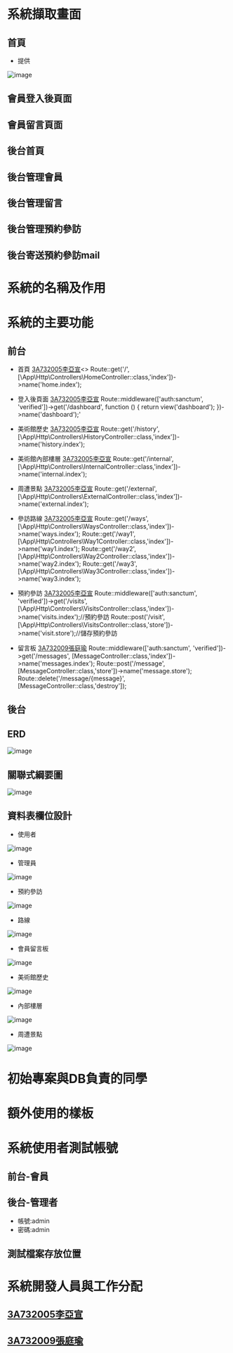 系統擷取畫面
====
首頁
-------
* 提供

![image](https://i.imgur.com/aKammqa.png)

會員登入後頁面
-------
會員留言頁面
-------
後台首頁
-------
後台管理會員
-------
後台管理留言
-------
後台管理預約參訪
-------
後台寄送預約參訪mail
-------
系統的名稱及作用
====
系統的主要功能
====
前台
-------
* 首頁 [3A732005李亞宣](https://github.com/3a73205)<>
Route::get('/',[\App\Http\Controllers\HomeController::class,'index'])->name('home.index');

* 登入後頁面 [3A732005李亞宣](https://github.com/3a73205)
Route::middleware(['auth:sanctum', 'verified'])->get('/dashboard', function () {
    return view('dashboard');
})->name('dashboard');'

* 美術館歷史 [3A732005李亞宣](https://github.com/3a73205)
Route::get('/history',[\App\Http\Controllers\HistoryController::class,'index'])->name('history.index');

* 美術館內部樓層 [3A732005李亞宣](https://github.com/3a73205)
Route::get('/internal',[\App\Http\Controllers\InternalController::class,'index'])->name('internal.index');

* 周遭景點 [3A732005李亞宣](https://github.com/3a73205)
Route::get('/external',[\App\Http\Controllers\ExternalController::class,'index'])->name('external.index');

* 參訪路線 [3A732005李亞宣](https://github.com/3a73205)
Route::get('/ways',[\App\Http\Controllers\WaysController::class,'index'])->name('ways.index');
Route::get('/way1',[\App\Http\Controllers\Way1Controller::class,'index'])->name('way1.index');
Route::get('/way2',[\App\Http\Controllers\Way2Controller::class,'index'])->name('way2.index');
Route::get('/way3',[\App\Http\Controllers\Way3Controller::class,'index'])->name('way3.index');
* 預約參訪 [3A732005李亞宣](https://github.com/3a73205)
Route::middleware(['auth:sanctum', 'verified'])->get('/visits',[\App\Http\Controllers\VisitsController::class,'index'])->name('visits.index');//預約參訪
Route::post('/visit',[\App\Http\Controllers\VisitsController::class,'store'])->name('visit.store');//儲存預約參訪
* 留言板  [3A732009張庭瑜](https://github.com/3a732009)
Route::middleware(['auth:sanctum', 'verified'])->get('/messages', [MessageController::class,'index'])->name('messages.index');
Route::post('/message', [MessageController::class,'store'])->name('message.store');
Route::delete('/message/{message}', [MessageController::class,'destroy']);

後台
-------
ERD
-------

![image](https://i.imgur.com/5RXs89s.png)

關聯式綱要圖
-------

![image](https://i.imgur.com/JG4SJtL.png)

資料表欄位設計
-------
* 使用者

![image](https://i.imgur.com/AnTTGfZ.jpeg)

* 管理員

![image](https://i.imgur.com/mCC4aNe.jpeg)

* 預約參訪

![image](https://i.imgur.com/E60I15N.jpg)

* 路線

![image](https://i.imgur.com/GQW2Kr9.jpeg)

* 會員留言板

![image](https://i.imgur.com/2m6sQSX.jpg)

* 美術館歷史

![image](https://i.imgur.com/5ZMUKhz.jpeg)

* 內部樓層

![image](https://i.imgur.com/9YpN7iu.jpg)

* 周遭景點

![image](https://i.imgur.com/HN129VV.jpeg)

初始專案與DB負責的同學
====
額外使用的樣板
====
系統使用者測試帳號
====
前台-會員
-------
後台-管理者
-------
* 帳號:admin
* 密碼:admin

測試檔案存放位置
-------
系統開發人員與工作分配
====
[3A732005李亞宣](https://github.com/3a73205)
-------
[3A732009張庭瑜](https://github.com/3a732009)
-------
